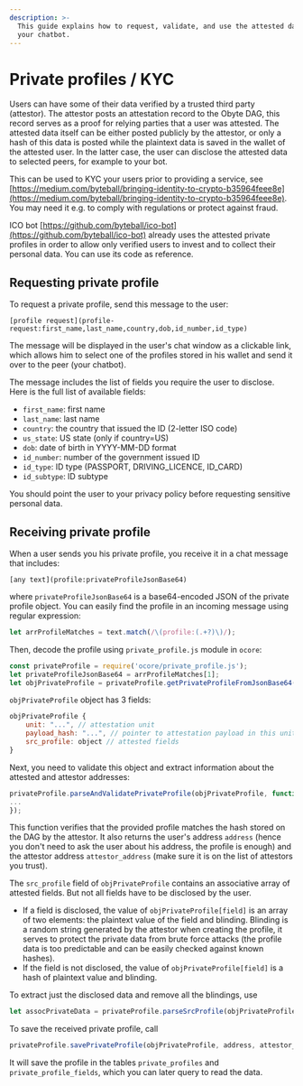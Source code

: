 ```yaml
---
description: >-
  This guide explains how to request, validate, and use the attested data in
  your chatbot.
---
```


# Private profiles / KYC

Users can have some of their data verified by a trusted third party \(attestor\). The attestor posts an attestation record to the Obyte DAG, this record serves as a proof for relying parties that a user was attested. The attested data itself can be either posted publicly by the attestor, or only a hash of this data is posted while the plaintext data is saved in the wallet of the attested user. In the latter case, the user can disclose the attested data to selected peers, for example to your bot.

This can be used to KYC your users prior to providing a service, see [https://medium.com/byteball/bringing-identity-to-crypto-b35964feee8e](https://medium.com/byteball/bringing-identity-to-crypto-b35964feee8e). You may need it e.g. to comply with regulations or protect against fraud.

ICO bot [https://github.com/byteball/ico-bot](https://github.com/byteball/ico-bot) already uses the attested private profiles in order to allow only verified users to invest and to collect their personal data. You can use its code as reference.

## Requesting private profile

To request a private profile, send this message to the user:

```text
[profile request](profile-request:first_name,last_name,country,dob,id_number,id_type)
```

The message will be displayed in the user's chat window as a clickable link, which allows him to select one of the profiles stored in his wallet and send it over to the peer \(your chatbot\).

The message includes the list of fields you require the user to disclose. Here is the full list of available fields:

* `first_name`: first name
* `last_name`: last name
* `country`: the country that issued the ID \(2-letter ISO code\)
* `us_state`: US state \(only if country=US\)
* `dob`: date of birth in YYYY-MM-DD format
* `id_number`: number of the government issued ID
* `id_type`: ID type \(PASSPORT, DRIVING\_LICENCE, ID\_CARD\)
* `id_subtype`: ID subtype

You should point the user to your privacy policy before requesting sensitive personal data.

## Receiving private profile

When a user sends you his private profile, you receive it in a chat message that includes:

```text
[any text](profile:privateProfileJsonBase64)
```

where `privateProfileJsonBase64` is a base64-encoded JSON of the private profile object. You can easily find the profile in an incoming message using regular expression:

```javascript
let arrProfileMatches = text.match(/\(profile:(.+?)\)/);
```

Then, decode the profile using `private_profile.js` module in `ocore`:

```javascript
const privateProfile = require('ocore/private_profile.js');
let privateProfileJsonBase64 = arrProfileMatches[1];
let objPrivateProfile = privateProfile.getPrivateProfileFromJsonBase64(privateProfileJsonBase64);
```

`objPrivateProfile` object has 3 fields:

```javascript
objPrivateProfile {
	unit: "...", // attestation unit
	payload_hash: "...", // pointer to attestation payload in this unit
	src_profile: object // attested fields
}
```

Next, you need to validate this object and extract information about the attested and attestor addresses:

```javascript
privateProfile.parseAndValidatePrivateProfile(objPrivateProfile, function(err, address, attestor_address){
...
});
```

This function verifies that the provided profile matches the hash stored on the DAG by the attestor. It also returns the user's address `address` \(hence you don't need to ask the user about his address, the profile is enough\) and the attestor address `attestor_address` \(make sure it is on the list of attestors you trust\).

The `src_profile` field of `objPrivateProfile` contains an associative array of attested fields. But not all fields have to be disclosed by the user.

* If a field is disclosed, the value of `objPrivateProfile[field]` is an array of two elements: the plaintext value of the field and blinding. Blinding is a random string generated by the attestor when creating the profile, it serves to protect the private data from brute force attacks \(the profile data is too predictable and can be easily checked against known hashes\).
* If the field is not disclosed, the value of `objPrivateProfile[field]` is a hash of plaintext value and blinding.

To extract just the disclosed data and remove all the blindings, use

```javascript
let assocPrivateData = privateProfile.parseSrcProfile(objPrivateProfile.src_profile);
```

To save the received private profile, call

```javascript
privateProfile.savePrivateProfile(objPrivateProfile, address, attestor_address);
```

It will save the profile in the tables `private_profiles` and `private_profile_fields`, which you can later query to read the data.

